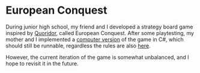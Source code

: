 # European Conquest



During junior high school, my friend and I developed a strategy board game inspired by [Quoridor](https://boardgamegeek.com/boardgame/624/quoridor), called European Conquest. After some playtesting, my mother and I implemented a [computer version](European%20Conquest%20alpha.exe) of the game in C#, which should still be runnable, regardless the rules are also [here](European%20Conquest%20Rules.pdf).

However, the current iteration of the game is somewhat unbalanced, and I hope to revisit it in the future.



